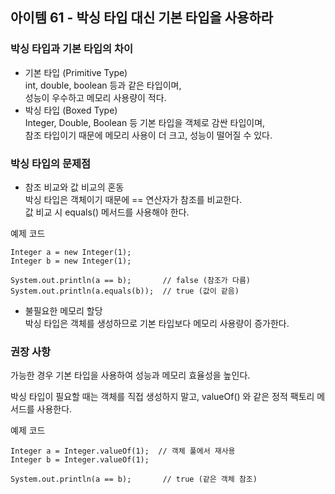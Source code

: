 ## 아이템 61 - 박싱 타입 대신 기본 타입을 사용하라

### 박싱 타입과 기본 타입의 차이

-   기본 타입 (Primitive Type)  
    int, double, boolean 등과 같은 타입이며,  
    성능이 우수하고 메모리 사용량이 적다.
-   박싱 타입 (Boxed Type)  
    Integer, Double, Boolean 등 기본 타입을 객체로 감싼 타입이며,  
    참조 타입이기 때문에 메모리 사용이 더 크고, 성능이 떨어질 수 있다.

### 박싱 타입의 문제점

-   참조 비교와 값 비교의 혼동  
    박싱 타입은 객체이기 때문에 == 연산자가 참조를 비교한다.  
    값 비교 시 equals() 메서드를 사용해야 한다.

예제 코드

```
Integer a = new Integer(1);
Integer b = new Integer(1);

System.out.println(a == b);       // false (참조가 다름)
System.out.println(a.equals(b));  // true (값이 같음)
```

-   불필요한 메모리 할당  
    박싱 타입은 객체를 생성하므로 기본 타입보다 메모리 사용량이 증가한다.

### 권장 사항

가능한 경우 기본 타입을 사용하여 성능과 메모리 효율성을 높인다.

박싱 타입이 필요할 때는 객체를 직접 생성하지 말고, valueOf() 와 같은 정적 팩토리 메서드를 사용한다.

예제 코드

```
Integer a = Integer.valueOf(1);  // 객체 풀에서 재사용
Integer b = Integer.valueOf(1);

System.out.println(a == b);       // true (같은 객체 참조)
```